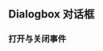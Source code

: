 <div class="demo-header">
<p class="overviewicon">
  <span class="wapi-ui-dialog-box wapi-tips-dialog"/>
</p>

## Dialogbox 对话框

<mobile-uxlink widget-name="Dialogbox"></mobile-uxlink>
</div>

### 打开与关闭事件

<mobile-view link="dialog-box/events-open-close"></mobile-view>

<br>
